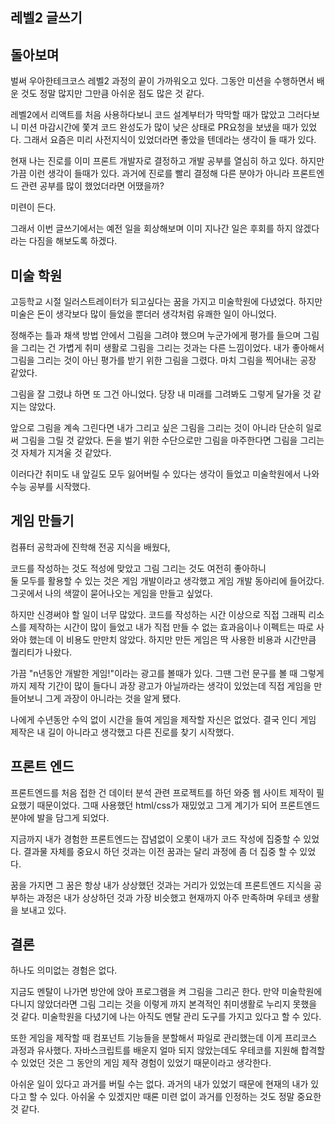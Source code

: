## 레벨2 글쓰기

## 돌아보며

벌써 우아한테크코스 레벨2 과정의 끝이 가까워오고 있다.
그동안 미션을 수행하면서 배운 것도 정말 많지만 그만큼 아쉬운 점도 많은 것 같다.

레벨2에서 리액트를 처음 사용하다보니 코드 설계부터가 막막할 때가 많았고
그러다보니 미션 마감시간에 쫓겨 코드 완성도가 많이 낮은 상태로 PR요청을 보냈을 때가 있었다.
그래서 요즘은 미리 사전지식이 있었더라면 좋았을 텐데라는 생각이 들 때가 있다.

현재 나는 진로를 이미 프론트 개발자로 결정하고 개발 공부를 열심히 하고 있다.
하지만 가끔 이런 생각이 들때가 있다.
과거에 진로를 빨리 결정해 다른 분야가 아니라 프론트엔드 관련 공부를 많이 했었더라면 어땠을까?

미련이 든다.

그래서 이번 글쓰기에서는 예전 일을 회상해보며 이미 지나간 일은 후회를 하지 않겠다라는 다짐을 해보도록 하겠다.

## 미술 학원

고등학교 시절 일러스트레이터가 되고싶다는 꿈을 가지고 미술학원에 다녔었다.
하지만 미술은 돈이 생각보다 많이 들었을 뿐더러 생각처럼 유쾌한 일이 아니었다.

정해주는 틀과 채색 방법 안에서 그림을 그려야 했으며
누군가에게 평가를 들으며 그림을 그리는 건 가볍게 취미 생활로 그림을 그리는 것과는 다른 느낌이었다.
내가 좋아해서 그림을 그리는 것이 아닌 평가를 받기 위한 그림을 그렸다.
마치 그림을 찍어내는 공장 같았다.

그림을 잘 그렸냐 하면 또 그건 아니었다.
당장 내 미래를 그려봐도 그렇게 달가울 것 같지는 않았다.

앞으로 그림을 계속 그린다면 내가 그리고 싶은 그림을 그리는 것이 아니라 단순히 일로써 그림을 그릴 것 같았다.
돈을 벌기 위한 수단으로만 그림을 마주한다면 그림을 그리는 것 자체가 지겨울 것 같았다.

이러다간 취미도 내 앞길도 모두 잃어버릴 수 있다는 생각이 들었고
미술학원에서 나와 수능 공부를 시작했다.

## 게임 만들기

컴퓨터 공학과에 진학해 전공 지식을 배웠다,

코드를 작성하는 것도 적성에 맞았고 그림 그리는 것도 여전히 좋아하니  
둘 모두를 활용할 수 있는 것은 게임 개발이라고 생각했고 게임 개발 동아리에 들어갔다.
그곳에서 나의 색깔이 묻어나오는 게임을 만들고 싶었다.

하지만 신경써야 할 일이 너무 많았다.
코드를 작성하는 시간 이상으로 직접 그래픽 리소스를 제작하는 시간이 많이 들었고
내가 직접 만들 수 없는 효과음이나 이펙트는 따로 사와야 했는데 이 비용도 만만치 않았다.
하지만 만든 게임은 딱 사용한 비용과 시간만큼 퀄리티가 나왔다.

가끔 "n년동안 개발한 게임!"이라는 광고를 볼때가 있다.
그땐 그런 문구를 볼 때 그렇게까지 제작 기간이 많이 들다니 과장 광고가 아닐까라는 생각이 있었는데
직접 게임을 만들어보니 그게 과장이 아니라는 것을 알게 됐다.

나에게 수년동안 수익 없이 시간을 들여 게임을 제작할 자신은 없었다.
결국 인디 게임 제작은 내 길이 아니라고 생각했고 다른 진로를 찾기 시작했다.

## 프론트 엔드

프론트엔드를 처음 접한 건 데이터 분석 관련 프로젝트를 하던 와중 웹 사이트 제작이 필요했기 때문이었다.
그때 사용했던 html/css가 재밌었고 그게 계기가 되어 프론트엔드 분야에 발을 담그게 되었다.

지금까지 내가 경험한 프론트엔드는 잡념없이 오롯이 내가 코드 작성에 집중할 수 있었다.
결과물 자체를 중요시 하던 것과는 이전 꿈과는 달리 과정에 좀 더 집중 할 수 있었다.

꿈을 가지면 그 꿈은 항상 내가 상상했던 것과는 거리가 있었는데
프론트엔드 지식을 공부하는 과정은 내가 상상하던 것과 가장 비슷했고
현재까지 아주 만족하며 우테코 생활을 보내고 있다.

## 결론

하나도 의미없는 경험은 없다.

지금도 멘탈이 나가면 방안에 앉아 프로그램을 켜 그림을 그리곤 한다.
만약 미술학원에 다니지 않았더라면 그림 그리는 것을 이렇게 까지 본격적인 취미생활로 누리지 못했을 것 같다.
미술학원을 다녔기에 나는 아직도 멘탈 관리 도구를 가지고 있다고 할 수 있다.

또한 게임을 제작할 때 컴포넌트 기능들을 분할해서 파일로 관리했는데 이게 프리코스 과정과 유사했다.
자바스크립트를 배운지 얼마 되지 않았는데도 우테코를 지원해 합격할 수 있었던 것은
그 동안의 게임 제작 경험이 있었기 때문이라고 생각한다.

아쉬운 일이 있다고 과거를 버릴 수는 없다.
과거의 내가 있었기 때문에 현재의 내가 있다고 할 수 있다.
아쉬울 수 있겠지만 때론 미련 없이 과거를 인정하는 것도 정말 중요한 것 같다.
